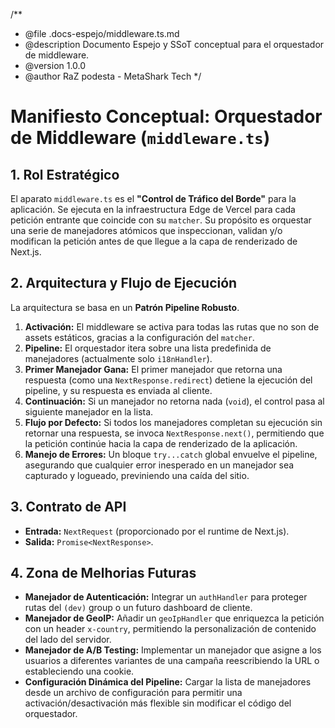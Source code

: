<!-- .docs-espejo/middleware.ts.md -->
/**
 * @file .docs-espejo/middleware.ts.md
 * @description Documento Espejo y SSoT conceptual para el orquestador de middleware.
 * @version 1.0.0
 * @author RaZ podesta - MetaShark Tech
 */

# Manifiesto Conceptual: Orquestador de Middleware (`middleware.ts`)

## 1. Rol Estratégico

El aparato `middleware.ts` es el **"Control de Tráfico del Borde"** para la aplicación. Se ejecuta en la infraestructura Edge de Vercel para cada petición entrante que coincide con su `matcher`. Su propósito es orquestar una serie de manejadores atómicos que inspeccionan, validan y/o modifican la petición antes de que llegue a la capa de renderizado de Next.js.

## 2. Arquitectura y Flujo de Ejecución

La arquitectura se basa en un **Patrón Pipeline Robusto**.

1.  **Activación:** El middleware se activa para todas las rutas que no son de assets estáticos, gracias a la configuración del `matcher`.
2.  **Pipeline:** El orquestador itera sobre una lista predefinida de manejadores (actualmente solo `i18nHandler`).
3.  **Primer Manejador Gana:** El primer manejador que retorna una respuesta (como una `NextResponse.redirect`) detiene la ejecución del pipeline, y su respuesta es enviada al cliente.
4.  **Continuación:** Si un manejador no retorna nada (`void`), el control pasa al siguiente manejador en la lista.
5.  **Flujo por Defecto:** Si todos los manejadores completan su ejecución sin retornar una respuesta, se invoca `NextResponse.next()`, permitiendo que la petición continúe hacia la capa de renderizado de la aplicación.
6.  **Manejo de Errores:** Un bloque `try...catch` global envuelve el pipeline, asegurando que cualquier error inesperado en un manejador sea capturado y logueado, previniendo una caída del sitio.

## 3. Contrato de API

*   **Entrada:** `NextRequest` (proporcionado por el runtime de Next.js).
*   **Salida:** `Promise<NextResponse>`.

## 4. Zona de Melhorias Futuras

*   **Manejador de Autenticación:** Integrar un `authHandler` para proteger rutas del `(dev)` group o un futuro dashboard de cliente.
*   **Manejador de GeoIP:** Añadir un `geoIpHandler` que enriquezca la petición con un header `x-country`, permitiendo la personalización de contenido del lado del servidor.
*   **Manejador de A/B Testing:** Implementar un manejador que asigne a los usuarios a diferentes variantes de una campaña reescribiendo la URL o estableciendo una cookie.
*   **Configuración Dinámica del Pipeline:** Cargar la lista de manejadores desde un archivo de configuración para permitir una activación/desactivación más flexible sin modificar el código del orquestador.
<!-- .docs-espejo/middleware.ts.md -->